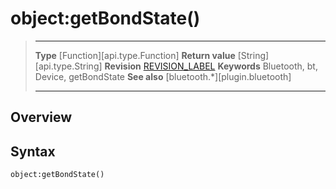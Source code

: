 # object:getBondState()

> --------------------- ------------------------------------------------------------------------------------------
> __Type__              [Function][api.type.Function]
> __Return value__      [String][api.type.String]
> __Revision__          [REVISION_LABEL](REVISION_URL)
> __Keywords__          Bluetooth, bt, Device, getBondState
> __See also__          [bluetooth.*][plugin.bluetooth]
> --------------------- ------------------------------------------------------------------------------------------

## Overview

## Syntax

	object:getBondState()

